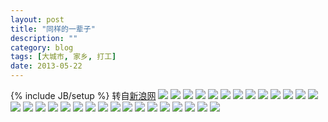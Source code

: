 ```yaml
---
layout: post
title: "同样的一辈子"
description: ""
category: blog
tags: [大城市, 家乡, 打工]
date: 2013-05-22
---
```

{% include JB/setup %}
转自[新浪网](http://slide.henan.sina.com.cn/slide_18_37270_108709.html)
![](/blog/image/tongyangdeyibeizi/1.jpg)
![](/blog/image/tongyangdeyibeizi/2.jpg)
![](/blog/image/tongyangdeyibeizi/3.jpg)
![](/blog/image/tongyangdeyibeizi/4.jpg)
![](/blog/image/tongyangdeyibeizi/5.jpg)
![](/blog/image/tongyangdeyibeizi/6.jpg)
![](/blog/image/tongyangdeyibeizi/7.jpg)
![](/blog/image/tongyangdeyibeizi/8.jpg)
![](/blog/image/tongyangdeyibeizi/9.jpg)
![](/blog/image/tongyangdeyibeizi/10.jpg)
![](/blog/image/tongyangdeyibeizi/11.jpg)
![](/blog/image/tongyangdeyibeizi/12.jpg)
![](/blog/image/tongyangdeyibeizi/13.jpg)
![](/blog/image/tongyangdeyibeizi/14.jpg)
![](/blog/image/tongyangdeyibeizi/15.jpg)
![](/blog/image/tongyangdeyibeizi/16.jpg)
![](/blog/image/tongyangdeyibeizi/17.jpg)
![](/blog/image/tongyangdeyibeizi/18.jpg)
![](/blog/image/tongyangdeyibeizi/19.jpg)
![](/blog/image/tongyangdeyibeizi/20.jpg)
![](/blog/image/tongyangdeyibeizi/21.jpg)
![](/blog/image/tongyangdeyibeizi/22.jpg)
![](/blog/image/tongyangdeyibeizi/23.jpg)
![](/blog/image/tongyangdeyibeizi/24.jpg)
![](/blog/image/tongyangdeyibeizi/25.jpg)
![](/blog/image/tongyangdeyibeizi/26.jpg)
![](/blog/image/tongyangdeyibeizi/27.jpg)
![](/blog/image/tongyangdeyibeizi/28.jpg)
![](/blog/image/tongyangdeyibeizi/29.jpg)
![](/blog/image/tongyangdeyibeizi/30.jpg)
